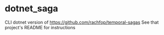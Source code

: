 # dotnet_saga

CLI dotnet version of https://github.com/rachfop/temporal-sagas
See that project's README for instructions
